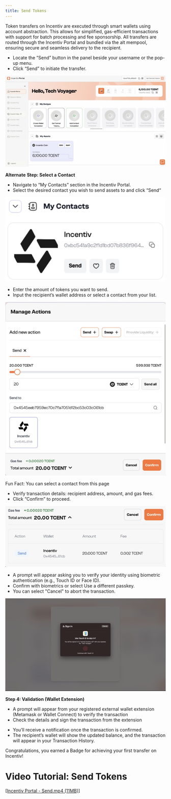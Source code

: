 ```yaml
---
title: Send Tokens
---
```


Token transfers on Incentiv are executed through smart wallets using account abstraction. This allows for simplified, gas-efficient transactions with support for batch processing and fee sponsorship. All transfers are routed through the Incentiv Portal and bundled via the alt mempool, ensuring secure and seamless delivery to the recipient.

<Steps>
<Step title="Step 1: Navigate and Click the Send button">

- Locate the “Send” button in the panel beside your username or the pop-up menu.
- Click “Send” to initiate the transfer.

![Send Tokens](/docs/images/SendTokens1.jpeg)

**Alternate** **Step: Select a Contact**

- Navigate to “My Contacts” section in the Incentiv Portal.
- Select the desired contact you wish to send assets to and click “Send“

![Send Tokens](/docs/images/SendTokens2.jpeg)
</Step>

<Step title="Step 2: Fill Amount and Recipient Address"> 

- Enter the amount of tokens you want to send.
- Input the recipient’s wallet address or select a contact from your list.

![Send Tokens](/docs/images/SendTokens3.jpeg)

 <Note> Fun Fact: You can select a contact from this page </Note>
</Step>
<Step title="Step 3: Review & Confirm">

- Verify transaction details: recipient address, amount, and gas fees.
- Click “Confirm” to proceed.

![Send Tokens](/docs/images/SendTokens4.jpeg)
</Step>
<Step title="Step 4:  Validation">

- A prompt will appear asking you to verify your identity using biometric authentication (e.g., Touch ID or Face ID).
- Confirm with biometrics or select Use a different passkey.
- You can select "Cancel" to abort the transaction.

![Send Tokens](/docs/images/SendTokens5.jpeg)

**Step 4: Validation (Wallet Extension)**

- A prompt will appear from your registered external wallet extension (Metamask or Wallet Connect) to verify the transaction
- Check the details and sign the transaction from the extension
  
</Step>
<Step title="Step 5: Transaction Confirmation">

- You’ll receive a notification once the transaction is confirmed.
- The recipient’s wallet will show the updated balance, and the transaction will appear in your Transaction History.
</Step>
</Steps>

 <Tip> Congratulations, you earned a Badge for achieving your first transfer on Incentiv!</Tip>

# Video Tutorial: Send Tokens

[[Incentiv Portal - Send.mp4 (11MB)]](media_Send%20Tokens/KQO8izhsYEopyL-Incentiv%20Portal%20-%20Send.mp4)